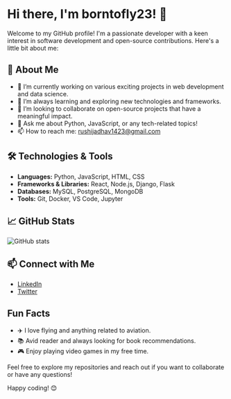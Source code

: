 # Hi there, I'm borntofly23! 👋

Welcome to my GitHub profile! I'm a passionate developer with a keen interest in software development and open-source contributions. Here's a little bit about me:

## 🚀 About Me
- 🔭 I’m currently working on various exciting projects in web development and data science.
- 🌱 I’m always learning and exploring new technologies and frameworks.
- 👯 I’m looking to collaborate on open-source projects that have a meaningful impact.
- 💬 Ask me about Python, JavaScript, or any tech-related topics!
- 📫 How to reach me: [rushijadhav1423@gmail.com](mailto:rushijadhav1423@gmail.com)

## 🛠 Technologies & Tools
- **Languages:** Python, JavaScript, HTML, CSS
- **Frameworks & Libraries:** React, Node.js, Django, Flask
- **Databases:** MySQL, PostgreSQL, MongoDB
- **Tools:** Git, Docker, VS Code, Jupyter

## 📈 GitHub Stats
![GitHub stats](https://github-readme-stats.vercel.app/api?username=borntofly23&show_icons=true&theme=radical)

## 📫 Connect with Me
- [LinkedIn](https://www.linkedin.com/in/rushikesh-jadhav-3884b3237/)
- [Twitter](https://x.com/born_to_fly23)

## Fun Facts

- ✈️ I love flying and anything related to aviation.
- 📚 Avid reader and always looking for book recommendations.
- 🎮 Enjoy playing video games in my free time.

Feel free to explore my repositories and reach out if you want to collaborate or have any questions!

Happy coding! 😊
